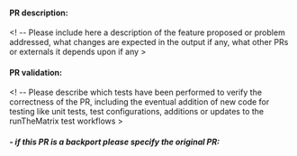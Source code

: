 #### PR description:

<! -- Please include here a description of the feature proposed or problem addressed, what changes are expected in the output if any, what other PRs or externals it depends upon if any >

#### PR validation:

<! -- Please describe which tests have been performed to verify the correctness of the PR, including the eventual addition of new code for testing like unit tests, test configurations, additions or updates to the runTheMatrix test workflows >

##### - if this PR is a backport please specify the original PR:


